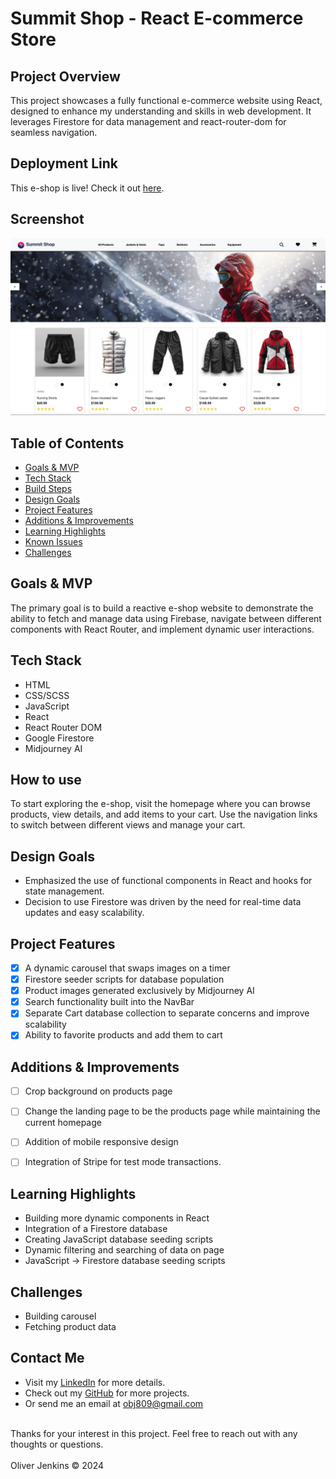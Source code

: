 # Summit Shop - React E-commerce Store


## Project Overview
This project showcases a fully functional e-commerce website using React, designed to enhance my understanding and skills in web development. It leverages Firestore for data management and react-router-dom for seamless navigation.


## Deployment Link
This e-shop is live! Check it out [here](https://react-ecommerce-store-project.netlify.app/).

## Screenshot
![E-shop Homepage](public/summit-shop-project-screenshot.png)


## Table of Contents
- [Goals & MVP](#goals--MVP)
- [Tech Stack](#tech-stack)
- [Build Steps](#build-steps)
- [Design Goals](#design-goals)
- [Project Features](#project-features)
- [Additions & Improvements](#additions--improvements)
- [Learning Highlights](#learning-highlights)
- [Known Issues](#known-issues)
- [Challenges](#challenges)


## Goals & MVP
The primary goal is to build a reactive e-shop website to demonstrate the ability to fetch and manage data using Firebase, navigate between different components with React Router, and implement dynamic user interactions.


## Tech Stack
- HTML
- CSS/SCSS
- JavaScript
- React
- React Router DOM
- Google Firestore
- Midjourney AI

## How to use
To start exploring the e-shop, visit the homepage where you can browse products, view details, and add items to your cart. Use the navigation links to switch between different views and manage your cart.


## Design Goals
- Emphasized the use of functional components in React and hooks for state management. 
- Decision to use Firestore was driven by the need for real-time data updates and easy scalability.

## Project Features
- [x] A dynamic carousel that swaps images on a timer
- [x] Firestore seeder scripts for database population
- [x] Product images generated exclusively by Midjourney AI
- [x] Search functionality built into the NavBar
- [x] Separate Cart database collection to separate concerns and improve scalability
- [x] Ability to favorite products and add them to cart

## Additions & Improvements
- [ ] Crop background on products page
- [ ] Change the landing page to be the products page while maintaining the current homepage
- [ ] Addition of mobile responsive design
- [ ] Integration of Stripe for test mode transactions.


## Learning Highlights
- Building more dynamic components in React
- Integration of a Firestore database
- Creating JavaScript database seeding scripts
- Dynamic filtering and searching of data on page 
- JavaScript -> Firestore database seeding scripts


## Challenges
- Building carousel 
- Fetching product data


## Contact Me
- Visit my [LinkedIn](https://www.linkedin.com/in/obj809/) for more details.
- Check out my [GitHub](https://github.com/cyberforge1) for more projects.
- Or send me an email at obj809@gmail.com
<br />
Thanks for your interest in this project. Feel free to reach out with any thoughts or questions.
<br />
<br />
Oliver Jenkins © 2024


